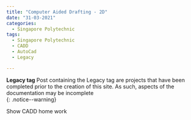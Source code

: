 ```yaml
---
title: "Computer Aided Drafting - 2D"
date: "31-03-2021"
categories:
  - Singapore Polytechnic
tags:
  - Singapore Polytechnic
  - CADD
  - AutoCad
  - Legacy

---
```

**Legacy tag** Post containing the Legacy tag are projects that have been completed prior to the creation of this site. As such, aspects of the documentation may be incomplete   
{: .notice--warning}

Show CADD home work
